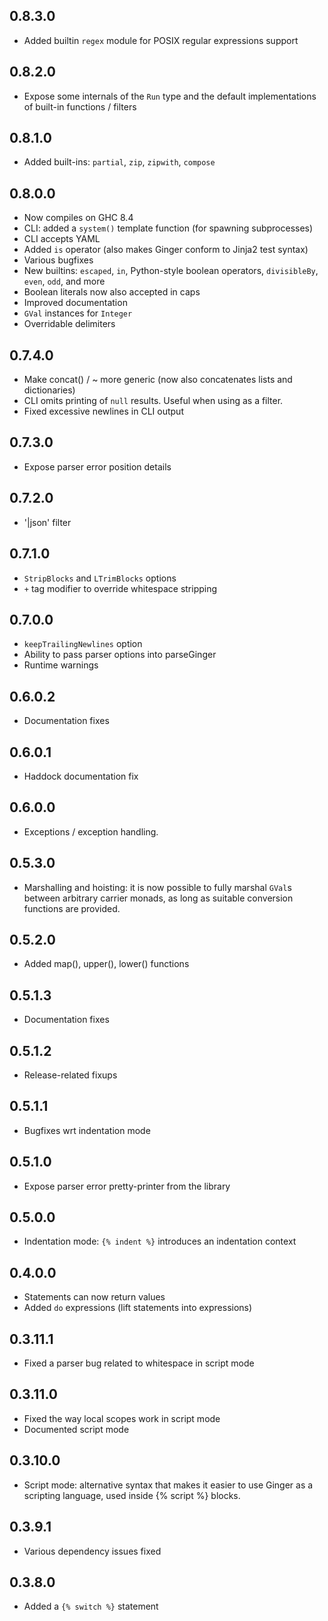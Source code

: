 ## 0.8.3.0

- Added builtin `regex` module for POSIX regular expressions support

## 0.8.2.0

- Expose some internals of the `Run` type and the default implementations of
  built-in functions / filters

## 0.8.1.0

- Added built-ins: `partial`, `zip`, `zipwith`, `compose`

## 0.8.0.0

- Now compiles on GHC 8.4
- CLI: added a `system()` template function (for spawning subprocesses)
- CLI accepts YAML
- Added `is` operator (also makes Ginger conform to Jinja2 test syntax)
- Various bugfixes
- New builtins: `escaped`, `in`, Python-style boolean operators, `divisibleBy`,
  `even`, `odd`, and more
- Boolean literals now also accepted in caps
- Improved documentation
- `GVal` instances for `Integer`
- Overridable delimiters

## 0.7.4.0

- Make concat() / ~ more generic (now also concatenates lists and dictionaries)
- CLI omits printing of `null` results. Useful when using as a filter.
- Fixed excessive newlines in CLI output

## 0.7.3.0

- Expose parser error position details

## 0.7.2.0

- '|json' filter

## 0.7.1.0

- `StripBlocks` and `LTrimBlocks` options
- `+` tag modifier to override whitespace stripping

## 0.7.0.0

- `keepTrailingNewlines` option
- Ability to pass parser options into parseGinger
- Runtime warnings

## 0.6.0.2

- Documentation fixes

## 0.6.0.1

- Haddock documentation fix

## 0.6.0.0

- Exceptions / exception handling.

## 0.5.3.0

- Marshalling and hoisting: it is now possible to fully marshal `GVal`s between
  arbitrary carrier monads, as long as suitable conversion functions are
  provided.

## 0.5.2.0

- Added map(), upper(), lower() functions

## 0.5.1.3

- Documentation fixes

## 0.5.1.2

- Release-related fixups

## 0.5.1.1

- Bugfixes wrt indentation mode

## 0.5.1.0

- Expose parser error pretty-printer from the library

## 0.5.0.0

- Indentation mode: `{% indent %}` introduces an indentation context

## 0.4.0.0

- Statements can now return values
- Added `do` expressions (lift statements into expressions)

## 0.3.11.1

- Fixed a parser bug related to whitespace in script mode

## 0.3.11.0

- Fixed the way local scopes work in script mode
- Documented script mode

## 0.3.10.0

- Script mode: alternative syntax that makes it easier to use
  Ginger as a scripting language, used inside {% script %} blocks.

## 0.3.9.1

- Various dependency issues fixed

## 0.3.8.0

- Added a `{% switch %}` statement
